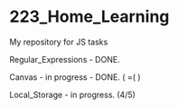 # 223_Home_Learning
My repository for JS tasks

Regular_Expressions - DONE.

Canvas - in progress - DONE. ( =( )

Local_Storage - in progress. (4/5)
